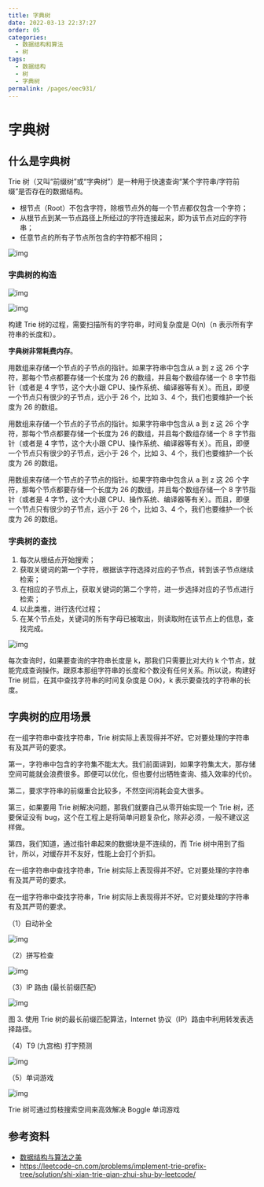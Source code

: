 ```yaml
---
title: 字典树
date: 2022-03-13 22:37:27
order: 05
categories:
  - 数据结构和算法
  - 树
tags:
  - 数据结构
  - 树
  - 字典树
permalink: /pages/eec931/
---
```


# 字典树

## 什么是字典树

Trie 树（又叫“前缀树”或“字典树”）是一种用于快速查询“某个字符串/字符前缀”是否存在的数据结构。

- 根节点（Root）不包含字符，除根节点外的每一个节点都仅包含一个字符；
- 从根节点到某一节点路径上所经过的字符连接起来，即为该节点对应的字符串；
- 任意节点的所有子节点所包含的字符都不相同；

![img](F:/Java_notes/images-master/snap/20220313181057.jpg)

### 字典树的构造

![img](F:/Java_notes/images-master/snap/20220313181243.jpg)

![img](F:/Java_notes/images-master/snap/20220313181425.jpg)

构建 Trie 树的过程，需要扫描所有的字符串，时间复杂度是 O(n)（n 表示所有字符串的长度和）。

**字典树非常耗费内存**。

用数组来存储一个节点的子节点的指针。如果字符串中包含从 a 到 z 这 26 个字符，那每个节点都要存储一个长度为 26 的数组，并且每个数组存储一个 8 字节指针（或者是 4 字节，这个大小跟 CPU、操作系统、编译器等有关）。而且，即便一个节点只有很少的子节点，远小于 26 个，比如 3、4 个，我们也要维护一个长度为 26 的数组。

用数组来存储一个节点的子节点的指针。如果字符串中包含从 a 到 z 这 26 个字符，那每个节点都要存储一个长度为 26 的数组，并且每个数组存储一个 8 字节指针（或者是 4 字节，这个大小跟 CPU、操作系统、编译器等有关）。而且，即便一个节点只有很少的子节点，远小于 26 个，比如 3、4 个，我们也要维护一个长度为 26 的数组。

用数组来存储一个节点的子节点的指针。如果字符串中包含从 a 到 z 这 26 个字符，那每个节点都要存储一个长度为 26 的数组，并且每个数组存储一个 8 字节指针（或者是 4 字节，这个大小跟 CPU、操作系统、编译器等有关）。而且，即便一个节点只有很少的子节点，远小于 26 个，比如 3、4 个，我们也要维护一个长度为 26 的数组。

### 字典树的查找

1. 每次从根结点开始搜索；
2. 获取关键词的第一个字符，根据该字符选择对应的子节点，转到该子节点继续检索；
3. 在相应的子节点上，获取关键词的第二个字符，进一步选择对应的子节点进行检索；
4. 以此类推，进行迭代过程；
5. 在某个节点处，关键词的所有字母已被取出，则读取附在该节点上的信息，查找完成。

![img](F:/Java_notes/images-master/snap/20220313181305.jpg)

每次查询时，如果要查询的字符串长度是 k，那我们只需要比对大约 k 个节点，就能完成查询操作。跟原本那组字符串的长度和个数没有任何关系。所以说，构建好 Trie 树后，在其中查找字符串的时间复杂度是 O(k)，k 表示要查找的字符串的长度。

## 字典树的应用场景

在一组字符串中查找字符串，Trie 树实际上表现得并不好。它对要处理的字符串有及其严苛的要求。

第一，字符串中包含的字符集不能太大。我们前面讲到，如果字符集太大，那存储空间可能就会浪费很多。即便可以优化，但也要付出牺牲查询、插入效率的代价。

第二，要求字符串的前缀重合比较多，不然空间消耗会变大很多。

第三，如果要用 Trie 树解决问题，那我们就要自己从零开始实现一个 Trie 树，还要保证没有 bug，这个在工程上是将简单问题复杂化，除非必须，一般不建议这样做。

第四，我们知道，通过指针串起来的数据块是不连续的，而 Trie 树中用到了指针，所以，对缓存并不友好，性能上会打个折扣。

在一组字符串中查找字符串，Trie 树实际上表现得并不好。它对要处理的字符串有及其严苛的要求。

在一组字符串中查找字符串，Trie 树实际上表现得并不好。它对要处理的字符串有及其严苛的要求。

（1）自动补全

![img](F:/Java_notes/images-master/snap/20200305095300.png)

（2）拼写检查

![img](F:/Java_notes/images-master/snap/20200305101637.png)

（3）IP 路由 (最长前缀匹配)

![img](F:/Java_notes/images-master/snap/20200305102959.gif)

图 3. 使用 Trie 树的最长前缀匹配算法，Internet 协议（IP）路由中利用转发表选择路径。

（4）T9 (九宫格) 打字预测

![img](F:/Java_notes/images-master/snap/20200305103047.jpg)

（5）单词游戏

![img](F:/Java_notes/images-master/snap/20200305103052.png)

Trie 树可通过剪枝搜索空间来高效解决 Boggle 单词游戏

## 参考资料

- [数据结构与算法之美](https://time.geekbang.org/column/intro/100017301)
- https://leetcode-cn.com/problems/implement-trie-prefix-tree/solution/shi-xian-trie-qian-zhui-shu-by-leetcode/
